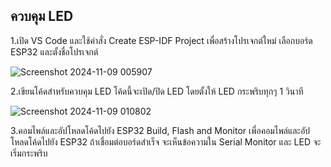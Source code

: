 ## ควบคุม LED
 1.เปิด VS Code และใช้คำสั่ง Create ESP-IDF Project เพื่อสร้างโปรเจกต์ใหม่ เลือกบอร์ด ESP32 และตั้งชื่อโปรเจกต์

![Screenshot 2024-11-09 005907](https://github.com/user-attachments/assets/21683483-8272-47b6-98ca-3014bc583196)

 2.เขียนโค้ดสำหรับควบคุม LED โค้ดนี้จะเปิด/ปิด LED โดยตั้งให้ LED กระพริบทุกๆ 1 วินาที

![Screenshot 2024-11-09 010802](https://github.com/user-attachments/assets/8a15bae1-43a5-47ec-b3fb-cd9e7c442768)

 3.คอมไพล์และอัปโหลดโค้ดไปยัง ESP32
Build, Flash and Monitor เพื่อคอมไพล์และอัปโหลดโค้ดไปยัง ESP32
ถ้าเชื่อมต่อบอร์ดสำเร็จ จะเห็นข้อความใน Serial Monitor และ LED จะเริ่มกระพริบ
